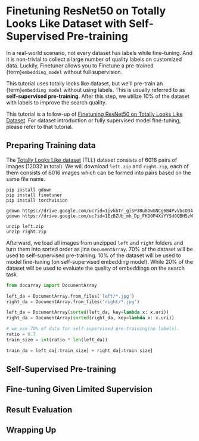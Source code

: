 # Finetuning ResNet50 on Totally Looks Like Dataset with Self-Supervised Pre-training

In a real-world scenario, not every dataset has labels while fine-tuning.
And it is non-trivial to collect a large number of quality labels on customized data.
Luckily, Finetuner allows you to Finetune a pre-trained {term}`embedding_model` without full supervision.

This tutorial uses totally looks like dataset, but we'll pre-train an {term}`embedding model` without using labels.
This is usually referred to as **self-supervised pre-training**.
After this step, we utilize 10% of the dataset with labels to improve the search quality.

This tutorial is a follow-up of [Finetuning ResNet50 on Totally Looks Like Dataset](../totally-looks-like/index.md).
For dataset introduction or fully supervised model fine-tuning,
please refer to that tutorial.

## Preparing Training data

The [Totally Looks Like dataset](https://sites.google.com/view/totally-looks-like-dataset) (TLL) dataset consists of 6016 pairs of images (12032 in total).
We will download `left.zip` and `right.zip`,
each of them consists of 6016 images which can be formed into pairs based on the same file name.

```shell
pip install gdown
pip install finetuner
pip install torchvision

gdown https://drive.google.com/uc?id=1jvkbTr_giSP3Ru8OwGNCg6B4PvVbcO34
gdown https://drive.google.com/uc?id=1EzBZUb_mh_Dp_FKD0P4XiYYSd0QBH5zW

unzip left.zip
unzip right.zip
```

Afterward, we load all images from unzipped `left` and `right` folders and turn them into sorted order as jina `DocumentArray`.
70% of the dataset will be used to self-supervised pre-training.
10% of the dataset will be used to model fine-tuning (on self-supervised embedding model).
While 20% of the dataset will be used to evaluate the quality of embeddings on the search task.

```python
from docarray import DocumentArray

left_da = DocumentArray.from_files('left/*.jpg')
right_da = DocumentArray.from_files('right/*.jpg')

left_da = DocumentArray(sorted(left_da, key=lambda x: x.uri))
right_da = DocumentArray(sorted(right_da, key=lambda x: x.uri))

# we use 70% of data for self-supervised pre-training(no labels).
ratio = 0.7
train_size = int(ratio * len(left_da))

train_da = left_da[:train_size] + right_da[:train_size]
```

## Self-Supervised Pre-training

## Fine-tuning Given Limited Supervision

## Result Evaluation

## Wrapping Up